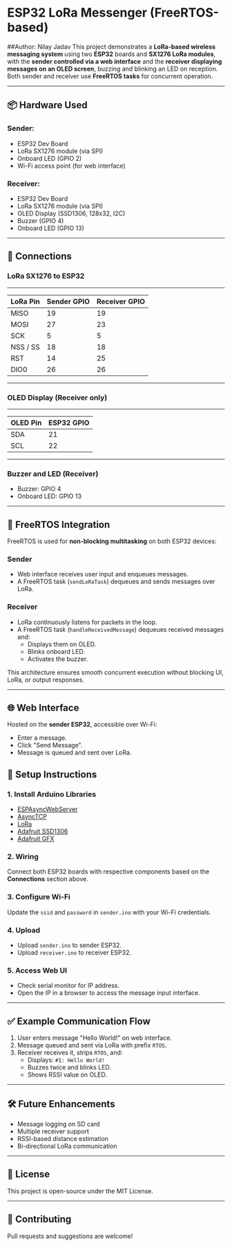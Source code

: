 # ESP32 LoRa Messenger (FreeRTOS-based)
##Author: Nilay Jadav
This project demonstrates a **LoRa-based wireless messaging system** using two **ESP32** boards and **SX1276 LoRa modules**, with the **sender controlled via a web interface** and the **receiver displaying messages on an OLED screen**, buzzing and blinking an LED on reception. Both sender and receiver use **FreeRTOS tasks** for concurrent operation.

---

## 📦 Hardware Used

### Sender:
- ESP32 Dev Board
- LoRa SX1276 module (via SPI)
- Onboard LED (GPIO 2)
- Wi-Fi access point (for web interface)

### Receiver:
- ESP32 Dev Board
- LoRa SX1276 module (via SPI)
- OLED Display (SSD1306, 128x32, I2C)
- Buzzer (GPIO 4)
- Onboard LED (GPIO 13)

---

## 📡 Connections

### LoRa SX1276 to ESP32
__________________________________________
| LoRa Pin | Sender GPIO | Receiver GPIO |
|----------|-------------|---------------|
| MISO     | 19          | 19            |
| MOSI     | 27          | 23            |
| SCK      | 5           | 5             |
| NSS / SS | 18          | 18            |
| RST      | 14          | 25            |
| DIO0     | 26          | 26            |
__________________________________________
### OLED Display (Receiver only)
_________________________
| OLED Pin | ESP32 GPIO |
|----------|------------|
| SDA      | 21         |
| SCL      | 22         |
_________________________

### Buzzer and LED (Receiver)
- Buzzer: GPIO 4
- Onboard LED: GPIO 13

---

## 🚦 FreeRTOS Integration

FreeRTOS is used for **non-blocking multitasking** on both ESP32 devices:

### Sender
- Web interface receives user input and enqueues messages.
- A FreeRTOS task (`sendLoRaTask`) dequeues and sends messages over LoRa.

### Receiver
- LoRa continuously listens for packets in the loop.
- A FreeRTOS task (`handleReceivedMessage`) dequeues received messages and:
  - Displays them on OLED.
  - Blinks onboard LED.
  - Activates the buzzer.

This architecture ensures smooth concurrent execution without blocking UI, LoRa, or output responses.

---

## 🌐 Web Interface

Hosted on the **sender ESP32**, accessible over Wi-Fi:

- Enter a message.
- Click "Send Message".
- Message is queued and sent over LoRa.


## 🔁 Setup Instructions

### 1. Install Arduino Libraries
- [ESPAsyncWebServer](https://github.com/me-no-dev/ESPAsyncWebServer)
- [AsyncTCP](https://github.com/me-no-dev/AsyncTCP)
- [LoRa](https://github.com/sandeepmistry/arduino-LoRa)
- [Adafruit SSD1306](https://github.com/adafruit/Adafruit_SSD1306)
- [Adafruit GFX](https://github.com/adafruit/Adafruit-GFX-Library)

### 2. Wiring
Connect both ESP32 boards with respective components based on the **Connections** section above.

### 3. Configure Wi-Fi
Update the `ssid` and `password` in `sender.ino` with your Wi-Fi credentials.

### 4. Upload
- Upload `sender.ino` to sender ESP32.
- Upload `receiver.ino` to receiver ESP32.

### 5. Access Web UI
- Check serial monitor for IP address.
- Open the IP in a browser to access the message input interface.

---

## ✅ Example Communication Flow

1. User enters message "Hello World!" on web interface.
2. Message queued and sent via LoRa with prefix `RTOS`.
3. Receiver receives it, strips `RTOS`, and:
   - Displays: `#1: Hello World!`
   - Buzzes twice and blinks LED.
   - Shows RSSI value on OLED.

---

## 🛠️ Future Enhancements

- Message logging on SD card
- Multiple receiver support
- RSSI-based distance estimation
- Bi-directional LoRa communication

---

## 📄 License

This project is open-source under the MIT License.

---

## 🤝 Contributing

Pull requests and suggestions are welcome!
